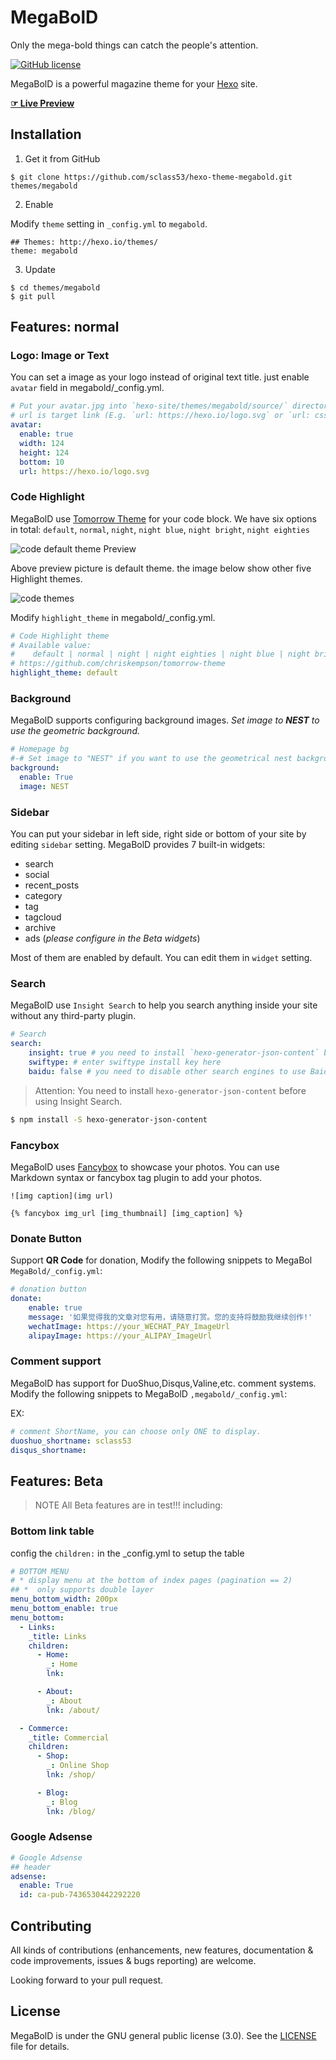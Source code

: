 # MegaBolD
Only the mega-bold things can catch the people's attention.

[![GitHub license](https://img.shields.io/badge/license-MIT-blue.svg)](https://github.com/sclass53/hexo-theme-megabold/blob/master/LICENSE)

MegaBolD is a powerful magazine theme for your [Hexo] site.

[**☞ Live Preview**](https://sclass53.github.io/megabold/)

<!--more-->

## Installation

 1. Get it from GitHub

 ```shell
 $ git clone https://github.com/sclass53/hexo-theme-megabold.git themes/megabold
 ```
 2. Enable

 Modify `theme` setting in `_config.yml` to `megabold`.
 ```
 ## Themes: http://hexo.io/themes/
 theme: megabold
 ```
 3. Update

 ```shell
 $ cd themes/megabold
 $ git pull
 ```


## Features: normal

### Logo: Image or Text

You can set a image as your logo instead of original text title. 
just enable `avatar` field in megabold/_config.yml.

```yml
# Put your avatar.jpg into `hexo-site/themes/megabold/source/` directory.
# url is target link (E.g. `url: https://hexo.io/logo.svg` or `url: css/images/mylogo.jpg`)
avatar: 
  enable: true
  width: 124
  height: 124
  bottom: 10
  url: https://hexo.io/logo.svg
```


### Code Highlight

MegaBolD use [Tomorrow Theme](https://github.com/chriskempson/tomorrow-theme) for your code block. We have six options in total: `default`, `normal`, `night`, `night blue`, `night bright`, `night eighties`

![code `default` theme Preview](https://raw.githubusercontent.com/sclass53/hexo-theme-megabold/master/source/preview/code-default-preview.png)

Above preview picture is default theme. the image below show other five Highlight themes.

![code themes](https://github.com/sclass53/hexo-theme-megabold/blob/master/source/preview/code-theme.jpg?raw=true)

Modify `highlight_theme` in megabold/_config.yml.

```yml
# Code Highlight theme
# Available value:
#    default | normal | night | night eighties | night blue | night bright
# https://github.com/chriskempson/tomorrow-theme
highlight_theme: default
```

### Background
MegaBolD supports configuring background images.
*Set image to **NEST** to use the geometric background.*

```yml
# Homepage bg
#-# Set image to "NEST" if you want to use the geometrical nest background
background:
  enable: True
  image: NEST
```

### Sidebar

You can put your sidebar in left side, right side or bottom of your site by editing `sidebar` setting.
MegaBolD provides 7 built-in widgets:

- search
- social
- recent_posts
- category
- tag
- tagcloud
- archive
- ads  (*please configure in the Beta widgets*)

Most of them are enabled by default. You can edit them in `widget` setting.


### Search

MegaBolD use `Insight Search` to help you search anything inside your site without any third-party plugin.

```yml
# Search
search:
    insight: true # you need to install `hexo-generator-json-content` before using Insight Search
    swiftype: # enter swiftype install key here
    baidu: false # you need to disable other search engines to use Baidu search, options: true, false
```

> Attention: You need to install `hexo-generator-json-content` before using Insight Search.

```bash
$ npm install -S hexo-generator-json-content
```


### Fancybox

MegaBolD uses [Fancybox] to showcase your photos. You can use Markdown syntax or fancybox tag plugin to add your photos.

```
![img caption](img url)

{% fancybox img_url [img_thumbnail] [img_caption] %}
```



### Donate Button

Support **QR Code** for donation, Modify the following snippets to MegaBol `MegaBold/_config.yml`:


```yml
# donation button
donate:
    enable: true
    message: '如果觉得我的文章对您有用，请随意打赏。您的支持将鼓励我继续创作!'
    wechatImage: https://your_WECHAT_PAY_ImageUrl
    alipayImage: https://your_ALIPAY_ImageUrl
```

### Comment support

MegaBolD has support for DuoShuo,Disqus,Valine,etc. comment systems. Modify the following snippets to MegaBolD `,megabold/_config.yml`:

EX:
```yml
# comment ShortName, you can choose only ONE to display.
duoshuo_shortname: sclass53
disqus_shortname: 
```

## Features: Beta
>NOTE
 All Beta features are in test!!!
including:

### Bottom link table
config the `children:` in the _config.yml to setup the table
```yml
# BOTTOM MENU
# * display menu at the bottom of index pages (pagination == 2)
## *  only supports double layer
menu_bottom_width: 200px
menu_bottom_enable: true
menu_bottom:
  - Links:
    _title: Links 
    children:
      - Home: 
        _: Home
        lnk:

      - About: 
        _: About
        lnk: /about/

  - Commerce:
    _title: Commercial
    children:
      - Shop: 
        _: Online Shop
        lnk: /shop/

      - Blog: 
        _: Blog
        lnk: /blog/

```

### Google Adsense
```yml
# Google Adsense
## header
adsense:
  enable: True
  id: ca-pub-7436530442292220
```

## Contributing

All kinds of contributions (enhancements, new features, documentation & code improvements, issues & bugs reporting) are welcome.

Looking forward to your pull request.


## License

MegaBolD is under the GNU general public license (3.0). See the [LICENSE](https://github.com/sclass53/hexo-theme-megabold/blob/master/LICENSE) file for details.


[Hexo]: https://hexo.io/
[Fancybox]: http://fancyapps.com/fancybox/
[Font Awesome]: http://fontawesome.io/
